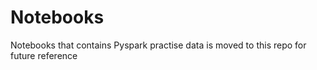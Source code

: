 # Notebooks
Notebooks that contains Pyspark practise data is moved to this repo for future reference
